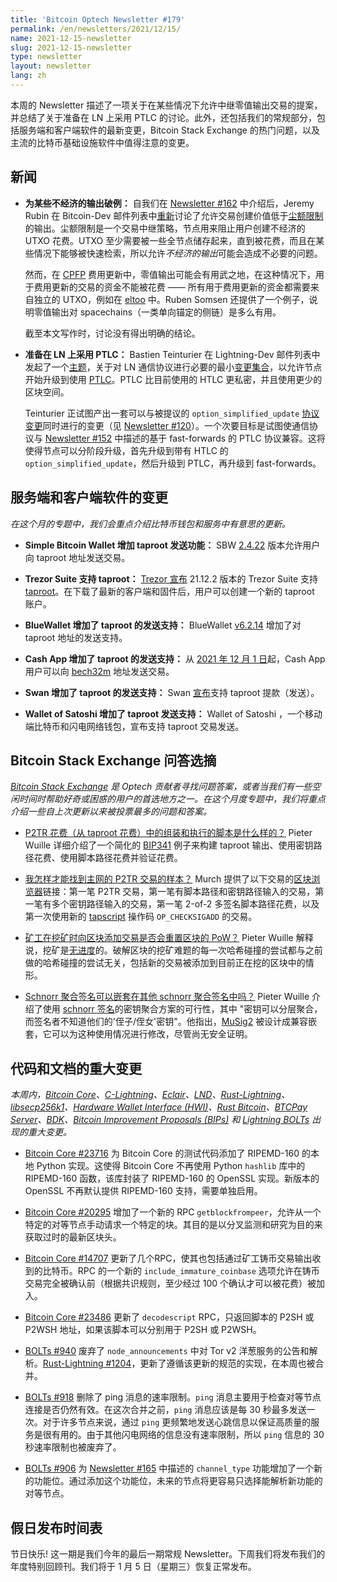 ```yaml
---
title: 'Bitcoin Optech Newsletter #179'
permalink: /en/newsletters/2021/12/15/
name: 2021-12-15-newsletter
slug: 2021-12-15-newsletter
type: newsletter
layout: newsletter
lang: zh
---
```


本周的 Newsletter 描述了一项关于在某些情况下允许中继零值输出交易的提案，并总结了关于准备在 LN 上采用 PTLC 的讨论。此外，还包括我们的常规部分，包括服务端和客户端软件的最新变更，Bitcoin Stack Exchange 的热门问题，以及主流的比特币基础设施软件中值得注意的变更。

## 新闻

- **为某些不经济的输出破例：** 自我们在 [Newsletter #162][news162 unec] 中介绍后，Jeremy Rubin 在 Bitcoin-Dev 邮件列表中[重新][rubin unec]讨论了允许交易创建价值低于[尘额限制][topic uneconomical outputs]的输出。尘额限制是一个交易中继策略，节点用来阻止用户创建不经济的 UTXO 花费。UTXO 至少需要被一些全节点储存起来，直到被花费，而且在某些情况下能够被快速检索，所以允许*不经济的输出*可能会造成不必要的问题。

  然而，在 [CPFP][topic cpfp] 费用更新中，零值输出可能会有用武之地，在这种情况下，用于费用更新的交易的资金不能被花费 —— 所有用于费用更新的资金都需要来自独立的 UTXO，例如在 [eltoo][topic eltoo] 中。Ruben Somsen 还提供了一个例子，说明零值输出对 spacechains（一类单向锚定的侧链）是多么有用。

  截至本文写作时，讨论没有得出明确的结论。

- **准备在 LN 上采用 PTLC：** Bastien Teinturier 在 Lightning-Dev 邮件列表中发起了一个[主题][teinturier post]，关于对 LN 通信协议进行必要的最小[变更集合][ln docs 16]，以允许节点开始升级到使用 [PTLC][topic ptlc]。PTLC 比目前使用的 HTLC 更私密，并且使用更少的区块空间。

  Teinturier 正试图产出一套可以与被提议的 `option_simplified_update` [协议变更][bolts #867]同时进行的变更（见 [Newsletter #120][news120
    opt_simp_update]）。一个次要目标是试图使通信协议与 [Newsletter #152][news152 ff] 中描述的基于 fast-forwards 的 PTLC 协议兼容。这将使得节点可以分阶段升级，首先升级到带有 HTLC 的 `option_simplified_update`，然后升级到 PTLC，再升级到 fast-forwards。

## 服务端和客户端软件的变更
*在这个月的专题中，我们会重点介绍比特币钱包和服务中有意思的更新。*

- **Simple Bitcoin Wallet 增加 taproot 发送功能：** SBW [2.4.22][sbw 2.4.22] 版本允许用户向 taproot 地址发送交易。

- **Trezor Suite 支持 taproot：** [Trezor 宣布][trezor taproot blog] 21.12.2 版本的 Trezor Suite 支持 [taproot][topic taproot]。在下载了最新的客户端和固件后，用户可以创建一个新的 taproot 账户。

- **BlueWallet 增加了 taproot 的发送支持：** BlueWallet [v6.2.14][bluewallet 6.2.14] 增加了对 taproot 地址的发送支持。

- **Cash App 增加了 taproot 的发送支持：** 从 [2021 年 12 月 1 日][cash app bech32m]起，Cash App 用户可以向 [bech32m][topic bech32] 地址发送交易。

- **Swan 增加了 taproot 的发送支持：** Swan [宣布][swan taproot tweet]支持 taproot 提款（发送）。

- **Wallet of Satoshi 增加了 taproot 发送支持：** Wallet of Satoshi ，一个移动端比特币和闪电网络钱包，宣布支持 taproot 交易发送。

## Bitcoin Stack Exchange 问答选摘
*[Bitcoin Stack Exchange](https://bitcoin.stackexchange.com/) 是 Optech 贡献者寻找问题答案，或者当我们有一些空闲时间时帮助好奇或困惑的用户的首选地方之一。在这个月度专题中，我们将重点介绍一些自上次更新以来被投票最多的问题和答案。*

- [P2TR 花费（从 taproot 花费）中的组装和执行的脚本是什么样的？][111098] Pieter Wuille 详细介绍了一个简化的 [BIP341][] 例子来构建 taproot 输出、使用密钥路径花费、使用脚本路径花费并验证花费。

- [我怎样才能找到主网的 P2TR 交易的样本？][110995] Murch 提供了以下交易的[区块浏览器][topic block explorers]链接：第一笔 P2TR 交易，第一笔有脚本路径和密钥路径输入的交易，第一笔有多个密钥路径输入的交易，第一笔 2-of-2 多签名脚本路径花费，以及第一次使用新的 [tapscript][topic tapscript] 操作码 `OP_CHECKSIGADD` 的交易。

- [矿工在挖矿时向区块添加交易是否会重置区块的 PoW？][110903] Pieter Wuille 解释说，挖矿是[无进度][oconnor blog]的。破解区块的挖矿难题的每一次哈希碰撞的尝试都与之前做的哈希碰撞的尝试无关，包括新的交易被添加到目前正在挖的区块中的情形。

- [Schnorr 聚合签名可以嵌套在其他 schnorr 聚合签名中吗？][110862] Pieter Wuille 介绍了使用 [schnorr 签名][topic schnorr signatures]的密钥聚合方案的可行性，其中 "密钥可以分层聚合，而签名者不知道他们的'侄子/侄女'密钥"。他指出，[MuSig2][topic musig] 被设计成兼容嵌套，它可以为这种使用情况进行修改，尽管尚无安全证明。

## 代码和文档的重大变更

*本周内，[Bitcoin Core][bitcoin core repo]、[C-Lightning][c-lightning repo]、[Eclair][eclair repo]、[LND][lnd repo]、[Rust-Lightning][rust-lightning repo]、[libsecp256k1][libsecp256k1 repo]、[Hardware Wallet Interface (HWI)][hwi repo]、[Rust Bitcoin][rust bitcoin repo]、[BTCPay Server][btcpay server repo]、[BDK][bdk repo]、[Bitcoin Improvement Proposals (BIPs)][bips repo] 和 [Lightning BOLTs][bolts repo] 出现的重大变更。*

- [Bitcoin Core #23716][] 为 Bitcoin Core 的测试代码添加了 RIPEMD-160 的本地 Python 实现。这使得 Bitcoin Core 不再使用 Python `hashlib` 库中的 RIPEMD-160 函数，该库封装了 RIPEMD-160 的 OpenSSL 实现。新版本的 OpenSSL 不再默认提供 RIPEMD-160 支持，需要单独启用。

- [Bitcoin Core #20295][] 增加了一个新的 RPC `getblockfrompeer`，允许从一个特定的对等节点手动请求一个特定的块。其目的是以分叉监测和研究为目的来获取过时的最新区块头。

- [Bitcoin Core #14707][] 更新了几个RPC，使其也包括通过矿工铸币交易输出收到的比特币。RPC 的一个新的 `include_immature_coinbase` 选项允许在铸币交易完全被确认前（根据共识规则，至少经过 100 个确认才可以被花费）被加入。

- [Bitcoin Core #23486][] 更新了 `decodescript` RPC，只返回脚本的 P2SH 或 P2WSH 地址，如果该脚本可以分别用于 P2SH 或 P2WSH。

- [BOLTs #940][] 废弃了 `node_announcements` 中对 Tor v2 洋葱服务的公告和解析。[Rust-Lightning #1204][]，更新了遵循该更新的规范的实现，在本周也被合并。

- [BOLTs #918][] 删除了 ping 消息的速率限制。`ping` 消息主要用于检查对等节点连接是否仍然有效。在这次合并之前，`ping` 消息应该是每 30 秒最多发送一次。对于许多节点来说，通过 `ping` 更频繁地发送心跳信息以保证高质量的服务是很有用的。由于其他闪电网络的信息没有速率限制，所以 `ping` 信息的 30 秒速率限制也被废弃了。

- [BOLTs #906][] 为 [Newsletter #165][news165 channel_type] 中描述的 `channel_type` 功能增加了一个新的功能位。通过添加这个功能位，未来的节点将更容易只选择能解析新功能的对等节点。

## 假日发布时间表
节日快乐! 这一期是我们今年的最后一期常规 Newsletter。下周我们将发布我们的年度特别回顾刊。我们将于 1 月 5 日（星期三）恢复正常发布。


[Bitcoin Core #23716]: https://github.com/bitcoin/bitcoin/pull/23716
[Bitcoin Core #20295]: https://github.com/bitcoin/bitcoin/issues/20295
[Bitcoin Core #14707]: https://github.com/bitcoin/bitcoin/issues/14707
[Bitcoin Core #23486]: https://github.com/bitcoin/bitcoin/issues/23486
[BOLTs #940]: https://github.com/lightning/bolts/issues/940
[Rust-Lightning #1204]: https://github.com/lightningdevkit/rust-lightning/pull/1204
[BOLTs #918]: https://github.com/lightning/bolts/pull/918
[BOLTs #906]: https://github.com/lightning/bolts/pull/906

[news162 unec]: /en/newsletters/2021/08/18/#dust-limit-discussion
[rubin unec]: https://lists.linuxfoundation.org/pipermail/bitcoin-dev/2021-December/019635.html
[somsen unec]: https://lists.linuxfoundation.org/pipermail/bitcoin-dev/2021-December/019637.html
[teinturier post]: https://lists.linuxfoundation.org/pipermail/lightning-dev/2021-December/003377.html
[ln docs 16]: https://github.com/t-bast/lightning-docs/pull/16
[news120 opt_simp_update]: /en/newsletters/2020/10/21/#simplified-htlc-negotiation
[news152 ff]: /en/newsletters/2021/06/09/#receiving-ln-payments-with-a-mostly-offline-private-key
[news165 channel_type]: /en/newsletters/2021/09/08/#bolts-880
[sbw 2.4.22]: https://github.com/btcontract/wallet/releases/tag/2.4.22
[bluewallet 6.2.14]: https://github.com/BlueWallet/BlueWallet/releases/tag/v6.2.14
[cash app bech32m]: https://cash.app/help/us/en-us/20211114-bitcoin-taproot-upgrade
[trezor taproot blog]: https://blog.trezor.io/trezor-suite-and-firmware-updates-december-2021-d1e74c3ea283
[swan taproot tweet]: https://twitter.com/SwanBitcoin/status/1468318386916663298
[wallet of satoshi website]: https://www.walletofsatoshi.com/
[wallet of satoshi tweet]: https://twitter.com/walletofsatoshi/status/1459782761472872451
[oconnor blog]: http://r6.ca/blog/20180225T160548Z.html
[topic uneconomical outputs]: https://bitcoinops.org/en/topics/uneconomical-outputs/
[topic cpfp]: https://bitcoinops.org/en/topics/cpfp/
[topic eltoo]: https://bitcoinops.org/en/topics/eltoo/
[topic ptlc]: https://bitcoinops.org/en/topics/ptlc/
[bolts #867]: https://github.com/lightning/bolts/pull/867
[news120 opt_simp_update]: https://bitcoinops.org/en/newsletters/2020/10/21/#simplified-htlc-negotiation
[news152 ff]: https://bitcoinops.org/en/newsletters/2021/06/09/#receiving-ln-payments-with-a-mostly-offline-private-key
[topic taproot]: https://bitcoinops.org/en/topics/taproot/
[topic bech32]: https://bitcoinops.org/en/topics/bech32/
[BIP341]: https://github.com/bitcoin/bips/blob/master/bip-0341.mediawiki
[111098]: https://bitcoin.stackexchange.com/questions/111098/what-is-the-script-assembly-and-execution-in-p2tr-spend-spend-from-taproot
[110995]: https://bitcoin.stackexchange.com/questions/111098/what-is-the-script-assembly-and-execution-in-p2tr-spend-spend-from-taproot
[topic block explorers]: https://bitcoinops.org/en/topics/block-explorers/
[topic tapscript]: https://bitcoinops.org/en/topics/tapscript/
[110903]: https://bitcoin.stackexchange.com/questions/110903/understanding-pow-and-transactions
[110862]: https://bitcoin.stackexchange.com/questions/110862/can-schnorr-aggregate-signatures-be-nested-inside-other-schnorr-aggregate-signat
[topic schnorr signatures]: https://bitcoinops.org/en/topics/schnorr-signatures/
[topic musig]: https://bitcoinops.org/en/topics/musig/

[bitcoin core repo]: https://github.com/bitcoin/bitcoin
[c-lightning repo]: https://github.com/ElementsProject/lightning
[eclair repo]: https://github.com/ACINQ/eclair
[lnd repo]: https://github.com/lightningnetwork/lnd/
[rust-lightning repo]: https://github.com/rust-bitcoin/rust-lightning
[libsecp256k1 repo]: https://github.com/bitcoin-core/secp256k1
[hwi repo]: https://github.com/bitcoin-core/HWI
[rust bitcoin repo]: https://github.com/rust-bitcoin/rust-bitcoin
[btcpay server repo]: https://github.com/btcpayserver/btcpayserver/
[bdk repo]: https://github.com/bitcoindevkit/bdk
[bips repo]: https://github.com/bitcoin/bips/
[bolts repo]: https://github.com/lightning/bolts
